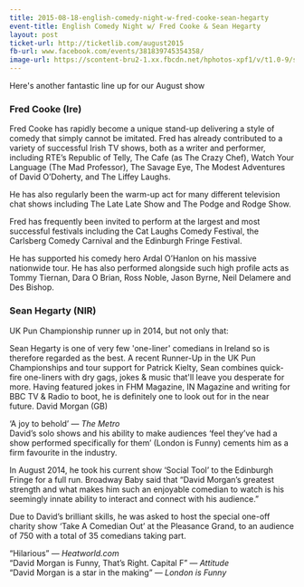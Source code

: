 ```yaml
---
title: 2015-08-18-english-comedy-night-w-fred-cooke-sean-hegarty
event-title: English Comedy Night w/ Fred Cooke & Sean Hegarty
layout: post
ticket-url: http://ticketlib.com/august2015
fb-url: www.facebook.com/events/381839745354358/
image-url: https://scontent-bru2-1.xx.fbcdn.net/hphotos-xpf1/v/t1.0-9/s720x720/11012192_935869669809426_1221742742795514954_n.jpg?oh=4bed8af06c085d9d124e0d7090055aa2&oe=562E39C6
---
```


Here's another fantastic line up for our August show

### Fred Cooke (Ire)
Fred Cooke has rapidly become a unique stand-up delivering a style of comedy that simply cannot be imitated.
Fred has already contributed to a variety of successful Irish TV shows, both as a writer and performer, including RTE’s Republic of Telly, The Cafe (as The Crazy Chef), Watch Your Language (The Mad Professor), The Savage Eye, The Modest Adventures of David O’Doherty, and The Liffey Laughs.

He has also regularly been the warm-up act for many different television chat shows including The Late Late Show and The Podge and Rodge Show.

Fred has frequently been invited to perform at the largest and most successful festivals including the Cat Laughs Comedy Festival, the Carlsberg Comedy Carnival and the Edinburgh Fringe Festival.

He has supported his comedy hero Ardal O’Hanlon on his massive nationwide tour. He has also performed alongside such high profile acts as Tommy Tiernan, Dara O Brian, Ross Noble, Jason Byrne, Neil Delamere and Des Bishop. 

### Sean Hegarty (NIR)
UK Pun Championship runner up in 2014, but not only that:

Sean Hegarty is one of very few 'one-liner' comedians in Ireland so is therefore regarded as the best. A recent Runner-Up in the UK Pun Championships and tour support for Patrick Kielty, Sean combines quick-fire one-liners with dry gags, jokes & music that'll leave you desperate for more. Having featured jokes in FHM Magazine, IN Magazine and writing for BBC TV & Radio to boot, he is definitely one to look out for in the near future.
David Morgan (GB)

‘A joy to behold’ &mdash; *The Metro*  
David’s solo shows and his ability to make audiences ‘feel they’ve had a show performed specifically for them’ (London is Funny) cements him as a firm favourite in the industry. 

In August 2014, he took his current show ‘Social Tool’ to the Edinburgh Fringe for a full run. Broadway Baby said that “David Morgan’s greatest strength and what makes him such an enjoyable comedian to watch is his seemingly innate ability to interact and connect with his audience.”

Due to David’s brilliant skills, he was asked to host the special one-off charity show ‘Take A Comedian Out’ at the Pleasance Grand, to an audience of 750 with a total of 35 comedians taking part.

“Hilarious” &mdash; *Heatworld.com*  
“David Morgan is Funny, That’s Right. Capital F” &mdash; *Attitude*  
“David Morgan is a star in the making” &mdash; *London is Funny*